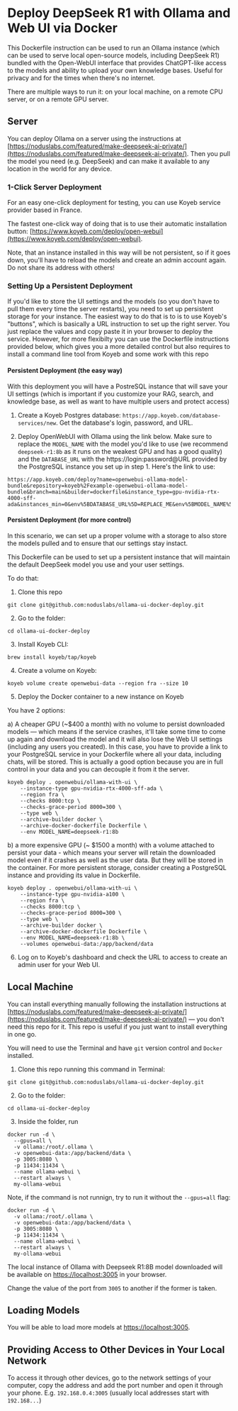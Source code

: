# Deploy DeepSeek R1 with Ollama and Web UI via Docker

This Dockerfile instruction can be used to run an Ollama instance (which can be used to serve local open-source models, including DeepSeek R1) bundled with the Open-WebUI interface that provides ChatGPT-like access to the models and ability to upload your own knowledge bases. Useful for privacy and for the times when there's no internet.

There are multiple ways to run it: on your local machine, on a remote CPU server, or on a remote GPU server.

## Server

You can deploy Ollama on a server using the instructions at [https://noduslabs.com/featured/make-deepseek-ai-private/](https://noduslabs.com/featured/make-deepseek-ai-private/). Then you pull the model you need (e.g. DeepSeek) and can make it available to any location in the world for any device. 

### 1-Click Server Deployment

For an easy one-click deployment for testing, you can use Koyeb service provider based in France. 

The fastest one-click way of doing that is to use their automatic installation button: [https://www.koyeb.com/deploy/open-webui](https://www.koyeb.com/deploy/open-webui). 

Note, that an instance installed in this way will be not persistent, so if it goes down, you'll have to reload the models and create an admin account again. Do not share its address with others!

### Setting Up a Persistent Deployment

If you'd like to store the UI settings and the models (so you don't have to pull them every time the server restarts), you need to set up persistent storage for your instance. The easiest way to do that is to is to use Koyeb's "buttons", which is basically a URL instruction to set up the right server. You just replace the values and copy paste it in your browser to deploy the service. However, for more flexibilty you can use the Dockerfile instructions provided below, which gives you a more detailed control but also requires to install a command line tool from Koyeb and some work with this repo

#### Persistent Deployment (the easy way)

With this deployment you will have a PostreSQL instance that will save your UI settings (which is important if you customize your RAG, search, and knowledge base, as well as want to have multiple users and protect access)

1. Create a Koyeb Postgres database: `https://app.koyeb.com/database-services/new`. Get the database's login, password, and URL.

2. Deploy OpenWebUI with Ollama using the link below. Make sure to replace the `MODEL_NAME` with the model you'd like to use (we recommend `deepseek-r1:8b` as it runs on the weakest GPU and has a good quality) and the `DATABASE_URL` with the https://login:password@URL provided by the PostgreSQL instance you set up in step 1. Here's the link to use:
```
https://app.koyeb.com/deploy?name=openwebui-ollama-model-bundle&repository=koyeb%2Fexample-openwebui-ollama-model-bundle&branch=main&builder=dockerfile&instance_type=gpu-nvidia-rtx-4000-sff-ada&instances_min=0&env%5BDATABASE_URL%5D=REPLACE_ME&env%5BMODEL_NAME%5D=gemma2%3A2b&hc_grace_period%5B8000%5D=300
```


#### Persistent Deployment (for more control)

In this scenario, we can set up a proper volume with a storage to also store the models pulled and to ensure that our settings stay instact.

This Dockerfile can be used to set up a persistent instance that will maintain the default DeepSeek model you use and your user settings.

To do that:

1) Clone this repo

```
git clone git@github.com:noduslabs/ollama-ui-docker-deploy.git
```

2) Go to the folder:

```
cd ollama-ui-docker-deploy
```

3) Install Koyeb CLI:
```
brew install koyeb/tap/koyeb
```

4) Create a volume on Koyeb:
```
koyeb volume create openwebui-data --region fra --size 10
```

5) Deploy the Docker container to a new instance on Koyeb

You have 2 options:

a) A cheaper GPU (~$400 a month) with no volume to persist downloaded models — which means if the service crashes, it'll take some time to come up again and download the model and it will also lose the Web UI settings (including any users you created). In this case, you have to provide a link to your PostgreSQL service in your Dockerfile where all your data, including chats, will be stored. This is actually a good option because you are in full control in your data and you can decouple it from it the server.

```
koyeb deploy . openwebui/ollama-with-ui \
    --instance-type gpu-nvidia-rtx-4000-sff-ada \
    --region fra \
    --checks 8000:tcp \
    --checks-grace-period 8000=300 \
    --type web \
    --archive-builder docker \
    --archive-docker-dockerfile Dockerfile \
    --env MODEL_NAME=deepseek-r1:8b 
```
 
b) a more expensive GPU (~ $1500 a month) with a volume attached to persist your data - which means your server will retain the downloaded model even if it crashes as well as the user data. But they will be stored in the container. For more persistent storage, consider creating a PostgreSQL instance and providing its value in Dockerfile.
 
```
koyeb deploy . openwebui/ollama-with-ui \
    --instance-type gpu-nvidia-a100 \
    --region fra \
    --checks 8000:tcp \
    --checks-grace-period 8000=300 \
    --type web \
    --archive-builder docker \
    --archive-docker-dockerfile Dockerfile \
    --env MODEL_NAME=deepseek-r1:8b \
    --volumes openwebui-data:/app/backend/data
```

6) Log on to Koyeb's dashboard and check the URL to access to create an admin user for your Web UI.



## Local Machine

You can install everything manually following the installation instructions at [https://noduslabs.com/featured/make-deepseek-ai-private/](https://noduslabs.com/featured/make-deepseek-ai-private/) — you don't need this repo for it. This repo is useful if you just want to install everything in one go. 

You will need to use the Terminal and have `git` version control and `Docker` installed. 

1) Clone this repo running this command in Terminal:

```
git clone git@github.com:noduslabs/ollama-ui-docker-deploy.git
```

2) Go to the folder:

```
cd ollama-ui-docker-deploy
```

3) Inside the folder, run

```
docker run -d \
  --gpus=all \
  -v ollama:/root/.ollama \
  -v openwebui-data:/app/backend/data \
  -p 3005:8080 \
  -p 11434:11434 \
  --name ollama-webui \
  --restart always \
  my-ollama-webui
```

Note, if the command is not runnign, try to run it without the `--gpus=all` flag:

```
docker run -d \
  -v ollama:/root/.ollama \
  -v openwebui-data:/app/backend/data \
  -p 3005:8080 \
  -p 11434:11434 \
  --name ollama-webui \
  --restart always \
  my-ollama-webui
```

The local instance of Ollama with Deepseek R1:8B model downloaded will be available on  [https://localhost:3005](https://localhost:3005) in your browser.

Change the value of the port from `3005` to another if the former is taken. 

## Loading Models

You will be able to load more models at [https://localhost:3005](https://localhost:3005). 

## Providing Access to Other Devices in Your Local Network

To access it through other devices, go to the network settings of your computer, copy the address and add the port number and open it through your phone. E.g. `192.168.0.4:3005` (usually local addresses start with `192.168...`)
